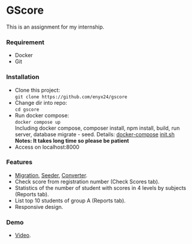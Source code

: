 # GScore
This is an assignment for my internship.
### Requirement
- Docker
- Git
### Installation
- Clone this project:<br>
`git clone https://github.com/enyx24/gscore`
- Change dir into repo:<br>
`cd gscore`
- Run docker compose:<br>
`docker compose up`<br>
Including docker compose, composer install, npm install, build, run server, database migrate - seed. Details: [docker-compose](https://github.com/enyx24/gscore/blob/master/docker-compose.yml) [init.sh](https://github.com/enyx24/gscore/blob/master/init.sh)<br>
**Notes: It takes long time so please be patient**
- Access on localhost:8000
### Features
- [Migration](https://github.com/enyx24/gscore/blob/master/database/migrations/2025_05_18_101527_create_score_table.php), [Seeder](https://github.com/enyx24/gscore/blob/master/database/seeders/ScoreSeeder.php), [Converter](https://github.com/enyx24/gscore/blob/master/app/Console/Commands/ImportScores.php).
- Check score from registration number (Check Scores tab).
- Statistics of the number of student with scores in 4 levels by subjects (Reports tab).
- List top 10 students of group A (Reports tab).
- Responsive design.
### Demo
- [Video](https://drive.google.com/file/d/1tc_VzCewUTFrFmI7WTd_2dX_k1wr_FIA/view?usp=sharing).
